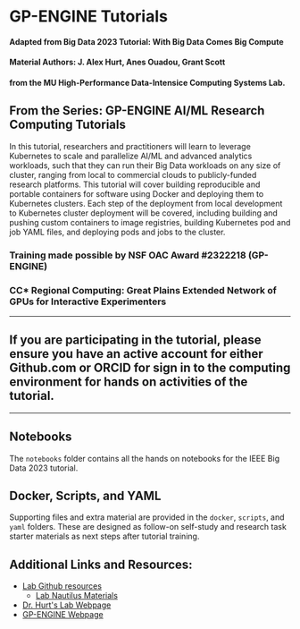 # GP-ENGINE Tutorials

#### Adapted from Big Data 2023 Tutorial: With Big Data Comes Big Compute

#### Material Authors: J. Alex Hurt, Anes Ouadou, Grant Scott 
#### from the MU High-Performance Data-Intensice Computing Systems Lab.

## From the Series: GP-ENGINE AI/ML Research Computing Tutorials

In this tutorial, researchers and practitioners will learn to leverage Kubernetes to scale and parallelize AI/ML and advanced analytics workloads, 
such that they can run their Big Data workloads on any size of cluster, ranging from local to commercial clouds to publicly-funded research platforms. 
This tutorial will cover building reproducible and portable containers for software using Docker and deploying them to Kubernetes clusters. 
Each step of the deployment from local development to Kubernetes cluster deployment will be covered, including building and pushing custom containers to image registries, 
building Kubernetes pod and job YAML files, and deploying pods and jobs to the cluster. 

### Training made possible by NSF OAC Award #2322218 (GP-ENGINE)
### CC* Regional Computing: Great Plains Extended Network of GPUs for Interactive Experimenters

---

## If you are participating in the tutorial, please ensure you have an active account for either Github.com or ORCID for sign in to the computing environment for hands on activities of the tutorial.

---

## Notebooks 
The `notebooks` folder contains all the hands on notebooks for the IEEE Big Data 2023 tutorial.

## Docker, Scripts, and YAML

Supporting files and extra material are provided in the `docker`, `scripts`, and `yaml` folders.
These are designed as follow-on self-study and research task starter materials as next steps after tutorial training.


## Additional Links and Resources:
* [Lab Github resources](https://github.com/MUAMLL)
  * [Lab Nautilus Materials](https://github.com/MUAMLL/nautilus)
* [Dr. Hurt's Lab Webpage](https://jhurt.mufaculty.umsystem.edu/)
* [GP-ENGINE Webpage](https://gp-engine.umsystem.edu/)
